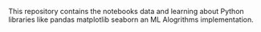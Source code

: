 This repository contains the notebooks data and learning about Python libraries like pandas matplotlib seaborn an
ML Alogrithms implementation.
